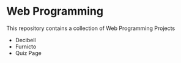# Web Programming

This repository contains a collection of Web Programming Projects

- Decibell
- Furnicto
- Quiz Page
